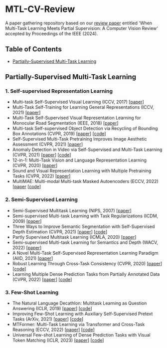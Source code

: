 # MTL-CV-Review
A paper gathering repository based on our [review paper](https://arxiv.org/abs/2307.14382) entitled 'When Multi-Task Learning Meets Partial Supervision: A Computer Vision Review' accepted by Proceedings of the IEEE (2024).

## Table of Contents
- [Partially-Supervised Multi-Task Learning](#PS-MTL)

## Partially-Supervised Multi-Task Learning
### 1. Self-supervised Representation Learning
* Multi-task Self-Supervised Visual Learning (ICCV, 2017) [[paper](https://arxiv.org/abs/1708.07860)]
* Multi-Task Self-Training for Learning General Representations (ICCV, 2021) [[paper](https://arxiv.org/abs/2108.11353)]
* Multi-Task Self-Supervised Visual Representation Learning for Monocular Road Segmentation (IEEE, 2018) [[paper](https://ieeexplore.ieee.org/document/8486472)]
* Multi-task Self-supervised Object Detection via Recycling of Bounding Box Annotations (CVPR, 2019) [[paper](https://openaccess.thecvf.com/content_CVPR_2019/papers/Lee_Multi-Task_Self-Supervised_Object_Detection_via_Recycling_of_Bounding_Box_Annotations_CVPR_2019_paper.pdf)] [[code](https://github.com/wonheeML/mtl-ssl)]
* Self-Supervised Multi-Task Pretraining Improves Image Aesthetic Assessment (CVPR, 2021) [[paper](https://openaccess.thecvf.com/content/CVPR2021W/NTIRE/papers/Pfister_Self-Supervised_Multi-Task_Pretraining_Improves_Image_Aesthetic_Assessment_CVPRW_2021_paper.pdf)]
* Anomaly Detection in Video via Self-Supervised and Multi-Task Learning (CVPR, 2021) [[paper](https://arxiv.org/abs/2011.07491)] [[code](https://github.com/lilygeorgescu/AED-SSMTL)]
* 12-in-1: Multi-Task Vision and Language Representation Learning (CVPR, 2020) [[paper](https://arxiv.org/abs/1912.02315)]
* Sound and Visual Representation Learning with Multiple Pretraining Tasks (CVPR, 2022) [[paper](https://arxiv.org/abs/2201.01046)]
* MultiMAE: Multi-modal Multi-task Masked Autoencoders (ECCV, 2022) [[paper](https://arxiv.org/abs/2204.01678) [[code](https://github.com/EPFL-VILAB/MultiMAE)]

### 2. Semi-Supervised Learning
* Semi-Supervised Multitask Learning (NIPS, 2007) [[paper](https://proceedings.neurips.cc/paper_files/paper/2007/file/a34bacf839b923770b2c360eefa26748-Paper.pdf)]
* Semi-supervised Multi-task Learning with Task Regularizations (ICDM, 2009) [[paper](https://ieeexplore.ieee.org/document/5360282)]
* Three Ways to Improve Semantic Segmentation with Self-Supervised Depth Estimation (CVPR, 2021) [[paper](https://arxiv.org/abs/2012.10782)] [[code](https://github.com/lhoyer/improving_segmentation_with_selfsupervised_depth)]
* Partly Supervised Multitask Learning (ICMLA, 2020) [[paper](https://arxiv.org/abs/2005.02523)]
* Semi-supervised Multi-task Learning for Semantics and Depth (WACV, 2022) [[paper](https://arxiv.org/abs/2110.07197)]
* A Novel Multi-Task Self-Supervised Representation Learning Paradigm (AIID, 2021) [[paper](https://ieeexplore.ieee.org/document/9456562)]
* Robust Learning Through Cross-Task Consistency (CVPR, 2020) [[paper](https://arxiv.org/abs/2006.04096)] [[code](https://github.com/EPFL-VILAB/XTConsistency)]
* Learning Multiple Dense Prediction Tasks from Partially Annotated Data (CVPR, 2022) [[paper](https://arxiv.org/abs/2111.14893)] [[code](https://github.com/VICO-UoE/MTPSL)]

### 3. Few-Shot Learning
* The Natural Language Decathlon: Multitask Learning as Question Answering (ICLR, 2019) [[paper](https://arxiv.org/abs/1806.08730)] [[code](https://github.com/salesforce/decaNLP)]
* Improving Few-Shot Learning with Auxiliary Self-Supervised Pretext Tasks (ArXiv, 2021) [[paper](https://arxiv.org/abs/2101.09825)] [[code](https://github.com/nathanielsimard/improving-fs-ssl)]
* MTFormer: Multi-Task Learning via Transformer and Cross-Task Reasoning (ECCV, 2022) [[paper](https://www.ecva.net/papers/eccv_2022/papers_ECCV/papers/136870299.pdf)] [[code](https://github.com/xiaogang00/MTFormer)]
* Universal Few-shot Learning of Dense Prediction Tasks with Visual Token Matching (ICLR, 2023) [[paper](https://arxiv.org/abs/2303.14969)] [[code](https://github.com/GitGyun/visual_token_matching)]




